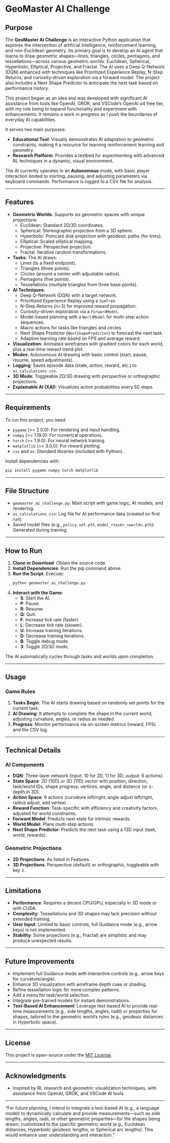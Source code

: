 # GeoMaster AI Challenge

## Purpose
The **GeoMaster AI Challenge** is an interactive Python application that explores the intersection of artificial intelligence, reinforcement learning, and non-Euclidean geometry. Its primary goal is to develop an AI agent that learns to draw geometric shapes—lines, triangles, circles, pentagons, and tessellations—across various geometric worlds: Euclidean, Spherical, Hyperbolic, Elliptical, Projective, and Fractal. The AI uses a Deep Q-Network (DQN) enhanced with techniques like Prioritized Experience Replay, N-Step Returns, and curiosity-driven exploration via a forward model. The project also includes a Next Shape Predictor to anticipate the next task based on performance history.

This project began as an idea and was developed with significant AI assistance from tools like OpenAI, GROK, and VSCode’s OpenAI o4 free tier, with my role being to expand functionality and experiment with enhancements. It remains a work in progress as I push the boundaries of everyday AI capabilities.

It serves two main purposes:
- **Educational Tool**: Visually demonstrates AI adaptation to geometric constraints, making it a resource for learning reinforcement learning and geometry.
- **Research Platform**: Provides a testbed for experimenting with advanced RL techniques in a dynamic, visual environment.

The AI currently operates in an **Autonomous** mode, with basic player interaction limited to starting, pausing, and adjusting parameters via keyboard commands. Performance is logged to a CSV file for analysis.

---

## Features
- **Geometric Worlds**: Supports six geometric spaces with unique projections:
  - Euclidean: Standard 2D/3D coordinates.
  - Spherical: Stereographic projection from a 3D sphere.
  - Hyperbolic: Poincaré disk projection with geodesic paths (for lines).
  - Elliptical: Scaled elliptical mapping.
  - Projective: Perspective projection.
  - Fractal: Iterative random transformations.
- **Tasks**: The AI draws:
  - Lines (to a fixed endpoint).
  - Triangles (three points).
  - Circles (around a center with adjustable radius).
  - Pentagons (five points).
  - Tessellations (multiple triangles from three base points).
- **AI Techniques**:
  - Deep Q-Network (DQN) with a target network.
  - Prioritized Experience Replay using a `SumTree`.
  - N-Step Returns (n=3) for improved reward propagation.
  - Curiosity-driven exploration via a `ForwardModel`.
  - Model-based planning with a `WorldModel` for multi-step action sequences.
  - Macro actions for tasks like triangles and circles.
  - Next Shape Predictor (`NextShapePredictor`) to forecast the next task.
  - Adaptive learning rate based on FPS and average reward.
- **Visualization**: Animated wireframes with gradient colors for each world, plus a real-time reward trend plot.
- **Modes**: Autonomous AI drawing with basic control (start, pause, resume, speed adjustments).
- **Logging**: Saves episode data (state, action, reward, etc.) to `ai_calculations.csv`.
- **3D Mode**: Toggleable 2D/3D drawing with perspective or orthographic projections.
- **Explainable AI (XAI)**: Visualizes action probabilities every 50 steps.

---

## Requirements
To run this project, you need:
- `pygame` (>= 2.0.0): For rendering and input handling.
- `numpy` (>= 1.19.0): For numerical operations.
- `torch` (>= 1.9.0): For neural network training.
- `matplotlib` (>= 3.0.0): For reward plotting.
- `csv` and `os`: Standard libraries (included with Python).

Install dependencies with:
```bash
pip install pygame numpy torch matplotlib
```

---

## File Structure
- `geomaster_ai_challenge.py`: Main script with game logic, AI models, and rendering.
- `ai_calculations.csv`: Log file for AI performance data (created on first run).
- Saved model files (e.g., `policy_net.pth`, `model_<task>_<world>.pth`): Generated during training.

---

## How to Run
1. **Clone or Download**: Obtain the source code.
2. **Install Dependencies**: Run the pip command above.
3. **Run the Script**: Execute:
   ```bash
   python geomaster_ai_challenge.py
   ```
4. **Interact with the Game**:
   - **S**: Start the AI.
   - **P**: Pause.
   - **R**: Resume.
   - **Q**: Quit.
   - **F**: Increase tick rate (faster).
   - **L**: Decrease tick rate (slower).
   - **U**: Increase training iterations.
   - **D**: Decrease training iterations.
   - **B**: Toggle debug mode.
   - **3**: Toggle 2D/3D mode.

The AI automatically cycles through tasks and worlds upon completion.

---

## Usage
### Game Rules
1. **Tasks Begin**: The AI starts drawing based on randomly set points for the current task.
2. **AI Drawing**: It attempts to complete the shape in the current world, adjusting curvature, angles, or radius as needed.
3. **Progress**: Monitor performance via on-screen metrics (reward, FPS) and the CSV log.

---

## Technical Details
### AI Components
- **DQN**: Three-layer network (input: 10 for 2D, 11 for 3D; output: 6 actions).
- **State Space**: 2D (10D) or 3D (11D) vector with position, direction, task/world IDs, shape progress, vertices, angle, and distance (or z-depth in 3D).
- **Action Space**: 6 actions (curvature left/right, angle adjust left/right, radius adjust, add vertex).
- **Reward Function**: Task-specific with efficiency and creativity factors, adjusted for world constraints.
- **Forward Model**: Predicts next state for intrinsic rewards.
- **World Model**: Plans multi-step actions.
- **Next Shape Predictor**: Predicts the next task using a 13D input (task, world, rewards).

### Geometric Projections
- **2D Projections**: As listed in Features.
- **3D Projections**: Perspective (default) or orthographic, toggleable with key `3`.

---

## Limitations
- **Performance**: Requires a decent CPU/GPU, especially in 3D mode or with CUDA.
- **Complexity**: Tessellations and 3D shapes may lack precision without extended training.
- **User Input**: Limited to basic controls; full Guidance mode (e.g., arrow keys) is not implemented.
- **Stability**: Some projections (e.g., Fractal) are simplistic and may produce unexpected results.

---

## Future Improvements
- Implement full Guidance mode with interactive controls (e.g., arrow keys for curvature/angle).
- Enhance 3D visualization with wireframe depth cues or shading.
- Refine tessellation logic for more complex patterns.
- Add a menu for task/world selection.
- Integrate pre-trained models for instant demonstrations.
- **Text-Based AI Enhancement**: Leverage text-based AI to provide real-time measurements (e.g., side lengths, angles, radii) or properties for shapes, tailored to the geometric world’s rules (e.g., geodesic distances in Hyperbolic space).

---

## License
This project is open-source under the [MIT License](LICENSE).

---

## Acknowledgments
- Inspired by RL research and geometric visualization techniques, with assistance from OpenAI, GROK, and VSCode AI tools.

---

“For future planning, I intend to integrate a text-based AI (e.g., a language model) to dynamically calculate and provide measurements—such as side lengths, angles, radii, or other geometric properties—for the shapes being drawn, customized to the specific geometric world (e.g., Euclidean distances, Hyperbolic geodesic lengths, or Spherical arc lengths). This would enhance user understanding and interaction.”
